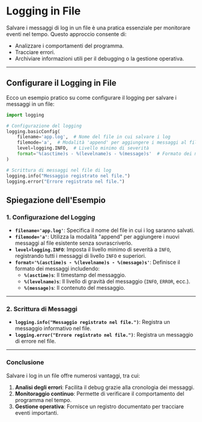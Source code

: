# Logging in File

Salvare i messaggi di log in un file è una pratica essenziale per monitorare eventi nel tempo. Questo approccio consente di:
- Analizzare i comportamenti del programma.
- Tracciare errori.
- Archiviare informazioni utili per il debugging o la gestione operativa.

---

## Configurare il Logging in File

Ecco un esempio pratico su come configurare il logging per salvare i messaggi in un file:

```python
import logging

# Configurazione del logging
logging.basicConfig(
    filename='app.log',  # Nome del file in cui salvare i log
    filemode='a',  # Modalità 'append' per aggiungere i messaggi al file esistente
    level=logging.INFO,  # Livello minimo di severità
    format='%(asctime)s - %(levelname)s - %(message)s'  # Formato dei messaggi
)

# Scrittura di messaggi nel file di log
logging.info("Messaggio registrato nel file.")
logging.error("Errore registrato nel file.")
```

## Spiegazione dell'Esempio

### **1. Configurazione del Logging**
- **`filename='app.log'`**: Specifica il nome del file in cui i log saranno salvati.
- **`filemode='a'`**: Utilizza la modalità "append" per aggiungere i nuovi messaggi al file esistente senza sovrascriverlo.
- **`level=logging.INFO`**: Imposta il livello minimo di severità a `INFO`, registrando tutti i messaggi di livello `INFO` e superiori.
- **`format='%(asctime)s - %(levelname)s - %(message)s'`**: Definisce il formato dei messaggi includendo:
  - **`%(asctime)s`**: Il timestamp del messaggio.
  - **`%(levelname)s`**: Il livello di gravità del messaggio (`INFO`, `ERROR`, ecc.).
  - **`%(message)s`**: Il contenuto del messaggio.

---

### **2. Scrittura di Messaggi**
- **`logging.info("Messaggio registrato nel file.")`**: Registra un messaggio informativo nel file.
- **`logging.error("Errore registrato nel file.")`**: Registra un messaggio di errore nel file.

---

### **Conclusione**
Salvare i log in un file offre numerosi vantaggi, tra cui:
1. **Analisi degli errori**: Facilita il debug grazie alla cronologia dei messaggi.
2. **Monitoraggio continuo**: Permette di verificare il comportamento del programma nel tempo.
3. **Gestione operativa**: Fornisce un registro documentato per tracciare eventi importanti.